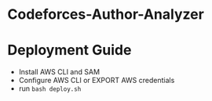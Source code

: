 # Codeforces-Author-Analyzer

# Deployment Guide
 - Install AWS CLI and SAM
 - Configure AWS CLI or EXPORT AWS credentials
 - run `bash deploy.sh`

